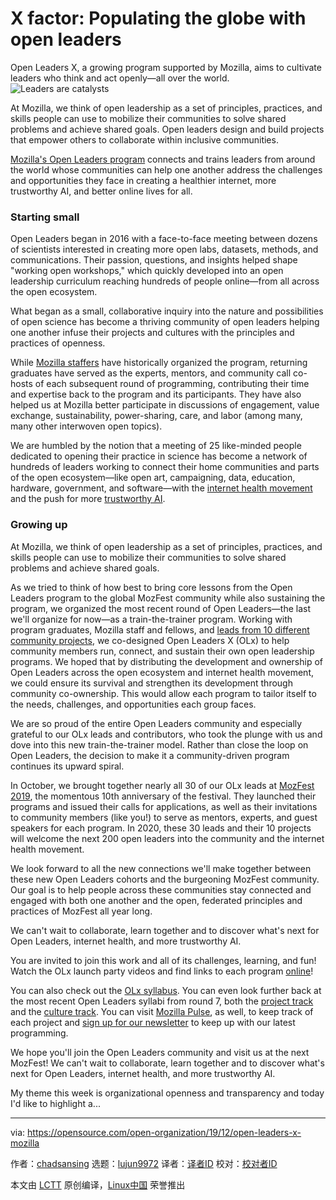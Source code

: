 [#]: collector: (lujun9972)
[#]: translator: ( )
[#]: reviewer: ( )
[#]: publisher: ( )
[#]: url: ( )
[#]: subject: (X factor: Populating the globe with open leaders)
[#]: via: (https://opensource.com/open-organization/19/12/open-leaders-x-mozilla)
[#]: author: (chadsansing https://opensource.com/users/csansing)

X factor: Populating the globe with open leaders
======
Open Leaders X, a growing program supported by Mozilla, aims to
cultivate leaders who think and act openly—all over the world.
![Leaders are catalysts][1]

At Mozilla, we think of open leadership as a set of principles, practices, and skills people can use to mobilize their communities to solve shared problems and achieve shared goals. Open leaders design and build projects that empower others to collaborate within inclusive communities.

[Mozilla's Open Leaders program][2] connects and trains leaders from around the world whose communities can help one another address the challenges and opportunities they face in creating a healthier internet, more trustworthy AI, and better online lives for all.

### Starting small

Open Leaders began in 2016 with a face-to-face meeting between dozens of scientists interested in creating more open labs, datasets, methods, and communications. Their passion, questions, and insights helped shape "working open workshops," which quickly developed into an open leadership curriculum reaching hundreds of people online—from all across the open ecosystem.

What began as a small, collaborative inquiry into the nature and possibilities of open science has become a thriving community of open leaders helping one another infuse their projects and cultures with the principles and practices of openness.

While [Mozilla staffers][3] have historically organized the program, returning graduates have served as the experts, mentors, and community call co-hosts of each subsequent round of programming, contributing their time and expertise back to the program and its participants. They have also helped us at Mozilla better participate in discussions of engagement, value exchange, sustainability, power-sharing, care, and labor (among many, many other interwoven open topics).

We are humbled by the notion that a meeting of 25 like-minded people dedicated to opening their practice in science has become a network of hundreds of leaders working to connect their home communities and parts of the open ecosystem—like open art, campaigning, data, education, hardware, government, and software—with the [internet health movement][4] and the push for more [trustworthy AI][5].

### Growing up

At Mozilla, we think of open leadership as a set of principles, practices, and skills people can use to mobilize their communities to solve shared problems and achieve shared goals.

As we tried to think of how best to bring core lessons from the Open Leaders program to the global MozFest community while also sustaining the program, we organized the most recent round of Open Leaders—the last we'll organize for now—as a train-the-trainer program. Working with program graduates, Mozilla staff and fellows, and [leads from 10 different community projects][6], we co-designed Open Leaders X (OLx) to help community members run, connect, and sustain their own open leadership programs. We hoped that by distributing the development and ownership of Open Leaders across the open ecosystem and internet health movement, we could ensure its survival and strengthen its development through community co-ownership. This would allow each program to tailor itself to the needs, challenges, and opportunities each group faces.

We are so proud of the entire Open Leaders community and especially grateful to our OLx leads and contributors, who took the plunge with us and dove into this new train-the-trainer model. Rather than close the loop on Open Leaders, the decision to make it a community-driven program continues its upward spiral.

In October, we brought together nearly all 30 of our OLx leads at [MozFest 2019][7], the momentous 10th anniversary of the festival. They launched their programs and issued their calls for applications, as well as their invitations to community members (like you!) to serve as mentors, experts, and guest speakers for each program. In 2020, these 30 leads and their 10 projects will welcome the next 200 open leaders into the community and the internet health movement.

We look forward to all the new connections we'll make together between these new Open Leaders cohorts and the burgeoning MozFest community. Our goal is to help people across these communities stay connected and engaged with both one another and the open, federated principles and practices of MozFest all year long.

We can't wait to collaborate, learn together and to discover what's next for Open Leaders, internet health, and more trustworthy AI.

You are invited to join this work and all of its challenges, learning, and fun! Watch the OLx launch party videos and find links to each program [online][8]!

You can also check out the [OLx syllabus][9]. You can even look further back at the most recent Open Leaders syllabi from round 7, both the [project track][10] and the [culture track][11]. You can visit [Mozilla Pulse][12], as well, to keep track of each project and [sign up for our newsletter][13] to keep up with our latest programming.

We hope you'll join the Open Leaders community and visit us at the next MozFest! We can't wait to collaborate, learn together and to discover what's next for Open Leaders, internet health, and more trustworthy AI.

My theme this week is organizational openness and transparency and today I'd like to highlight a...

--------------------------------------------------------------------------------

via: https://opensource.com/open-organization/19/12/open-leaders-x-mozilla

作者：[chadsansing][a]
选题：[lujun9972][b]
译者：[译者ID](https://github.com/译者ID)
校对：[校对者ID](https://github.com/校对者ID)

本文由 [LCTT](https://github.com/LCTT/TranslateProject) 原创编译，[Linux中国](https://linux.cn/) 荣誉推出

[a]: https://opensource.com/users/csansing
[b]: https://github.com/lujun9972
[1]: https://opensource.com/sites/default/files/styles/image-full-size/public/lead-images/leaderscatalysts.jpg?itok=f8CwHiKm (Leaders are catalysts)
[2]: https://foundation.mozilla.org/en/opportunity/mozilla-open-leaders/
[3]: https://foundation.mozilla.org/en/initiatives/open-leadership-events/who-we-are/
[4]: https://internethealthreport.org/
[5]: https://medium.com/read-write-participate/update-digging-deeper-on-trustworthy-ai-588fcd01a321
[6]: https://medium.com/read-write-participate/meet-the-open-leaders-x-cohort-1dc230a4c56a
[7]: https://mozillafestival.org
[8]: https://foundation.mozilla.org/en/blog/streaming-week-open-leaders-x/
[9]: https://docs.google.com/document/d/1rKvMn0uXSoLvOj7t1jEW9JkQePqhGRu37V1YEMeV8Nw/edit
[10]: https://docs.google.com/document/d/1G_opVoiO1VXlfjs-xvbbHVaF97jZBE3DH-DWxAEqtT4/edit?usp=sharing
[11]: https://docs.google.com/document/d/1dpH_LPZQ2FTUbK1y1tIDrJfYvesFp3Ivwqp1_jju-5E/edit#heading=h.5qlxraoq91j2
[12]: https://www.mozillapulse.org/projects?keyword=olx
[13]: https://foundation.mozilla.org/en/initiatives/open-leadership-events/
